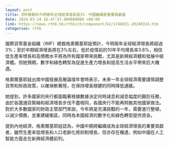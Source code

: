 ```yaml
---
layout: post
title: IMF總裁料今明兩年全球經濟增長逾3%　中國繼續是重要貢獻者
date: 2024-03-24 16:47:57.000000000 +08:00
link: https://news.rthk.hk/rthk/ch/component/k2/1746021-20240324.htm
categories: rthk
---
```


國際貨幣基金組織（IMF）總裁格奧爾基耶娃預計，今明兩年全球經濟增長將超過3%；至於中期經濟增長將在3%左右，低於疫情前的10年平均增長率3.8%，相信低生產率增長和高債務水平將為所有國家帶來挑戰，尤其是新興經濟體和發展中經濟體。但她預期，數字和綠色轉型為促進生產力增長和提高生活水平帶來巨大機遇。

格奧爾基耶娃出席中國發展高層論壇年會時表示，未來一年全球經濟需要謹慎調整貨幣和財政政策，以確保軟著陸，在保持增長穩健的同時降低通脹。

她提到，許多國家的央行都面臨著根據數據決定何時減息和減息幅度的艱巨任務，由於各國通貨緊縮和經濟增長步伐不盡相同，各國央行不能再照搬其他國家做法。對於大多數國家的財政主管部門來說，今年將是充滿挑戰的一年，需要進行整頓，以減少債務，並重建緩衝區，同時為本國經濟的數字化和綠色轉型提供資金。

提到內地經濟，格奧爾基耶娃認為，中國中期將繼續成為全球經濟增長的重要貢獻者，雖然生產率低增長和人口老齡化將抑制增長，但亦存在機遇，例如中國在人工智能方面走在新興經濟體前列。
